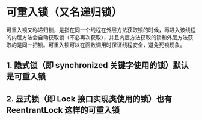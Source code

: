 # 可重入锁（又名递归锁）

可重入锁又称递归锁，是指在同一个线程在外层方法获取锁的时候，再进入该线程的内层方法会自动获取锁（不必再次获取），并且内层方法获取的锁和外层方法获取的是同一把锁。可重入锁可以在函数调用时保证线程安全，避免死锁现象。

## 1. 隐式锁（即 synchronized 关键字使用的锁）默认是可重入锁

## 2. 显式锁（即 Lock 接口实现类使用的锁）也有 ReentrantLock 这样的可重入锁
